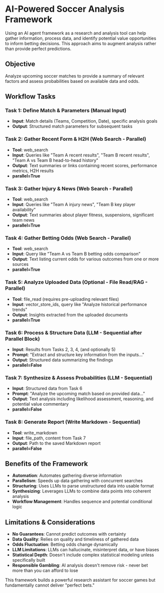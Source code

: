 # AI-Powered Soccer Analysis Framework

Using an AI agent framework as a research and analysis tool can help gather information, process data, and identify potential value opportunities to inform betting decisions. This approach aims to augment analysis rather than provide perfect predictions.

## Objective
Analyze upcoming soccer matches to provide a summary of relevant factors and assess probabilities based on available data and odds.

## Workflow Tasks

### Task 1: Define Match & Parameters (Manual Input)
- **Input**: Match details (Teams, Competition, Date), specific analysis goals
- **Output**: Structured match parameters for subsequent tasks

### Task 2: Gather Recent Form & H2H (Web Search - Parallel)
- **Tool**: web_search
- **Input**: Queries like "Team A recent results", "Team B recent results", "Team A vs Team B head-to-head history"
- **Output**: Text summaries or links containing recent scores, performance metrics, H2H results
- **parallel=True**

### Task 3: Gather Injury & News (Web Search - Parallel)
- **Tool**: web_search
- **Input**: Queries like "Team A injury news", "Team B key player availability"
- **Output**: Text summaries about player fitness, suspensions, significant team news
- **parallel=True**

### Task 4: Gather Betting Odds (Web Search - Parallel)
- **Tool**: web_search
- **Input**: Query like "Team A vs Team B betting odds comparison"
- **Output**: Text listing current odds for various outcomes from one or more sources
- **parallel=True**

### Task 5: Analyze Uploaded Data (Optional - File Read/RAG - Parallel)
- **Tool**: file_read (requires pre-uploading relevant files)
- **Input**: vector_store_ids, query like "Analyze historical performance trends"
- **Output**: Insights extracted from the uploaded documents
- **parallel=True**

### Task 6: Process & Structure Data (LLM - Sequential after Parallel Block)
- **Input**: Results from Tasks 2, 3, 4, (and optionally 5)
- **Prompt**: "Extract and structure key information from the inputs..."
- **Output**: Structured data summarizing the findings
- **parallel=False**

### Task 7: Synthesize & Assess Probabilities (LLM - Sequential)
- **Input**: Structured data from Task 6
- **Prompt**: "Analyze the upcoming match based on provided data..."
- **Output**: Text analysis including likelihood assessment, reasoning, and potential value commentary
- **parallel=False**

### Task 8: Generate Report (Write Markdown - Sequential)
- **Tool**: write_markdown
- **Input**: file_path, content from Task 7
- **Output**: Path to the saved Markdown report
- **parallel=False**

## Benefits of the Framework

- **Automation**: Automates gathering diverse information
- **Parallelism**: Speeds up data gathering with concurrent searches
- **Structuring**: Uses LLMs to parse unstructured data into usable format
- **Synthesizing**: Leverages LLMs to combine data points into coherent analysis
- **Workflow Management**: Handles sequence and potential conditional logic

## Limitations & Considerations

- **No Guarantees**: Cannot predict outcomes with certainty
- **Data Quality**: Relies on quality and timeliness of gathered data
- **Odds Fluctuation**: Betting odds change dynamically
- **LLM Limitations**: LLMs can hallucinate, misinterpret data, or have biases
- **Statistical Depth**: Doesn't include complex statistical modeling unless specifically built
- **Responsible Gambling**: AI analysis doesn't remove risk - never bet more than you can afford to lose

This framework builds a powerful research assistant for soccer games but fundamentally cannot deliver "perfect bets."